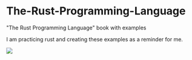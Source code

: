 # The-Rust-Programming-Language
"The Rust Programming Language" book with examples

I am practicing rust and creating these examples as a reminder for me.

<img src="https://www.pngkey.com/png/full/149-1498062_images-rust-lang-ar21-rust-programming-language-logo.png"/>
